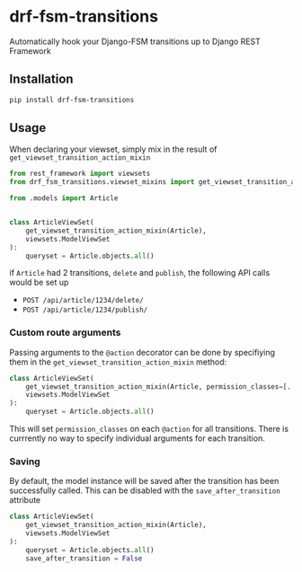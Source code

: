 drf-fsm-transitions
===================

Automatically hook your Django-FSM transitions up to Django REST Framework

## Installation

```bash
pip install drf-fsm-transitions
```


## Usage

When declaring your viewset, simply mix in the result of `get_viewset_transition_action_mixin`

```python
from rest_framework import viewsets
from drf_fsm_transitions.viewset_mixins import get_viewset_transition_action_mixin

from .models import Article


class ArticleViewSet(
    get_viewset_transition_action_mixin(Article),
    viewsets.ModelViewSet
):
    queryset = Article.objects.all()
```

if `Article` had 2 transitions, `delete` and `publish`, the following API calls would be set up

- `POST /api/article/1234/delete/`
- `POST /api/article/1234/publish/`

### Custom route arguments

Passing arguments to the `@action` decorator can be done by specifiying
them in the `get_viewset_transition_action_mixin` method:

```python
class ArticleViewSet(
    get_viewset_transition_action_mixin(Article, permission_classes=[...]),
    viewsets.ModelViewSet
):
    queryset = Article.objects.all()
```

This will set `permission_classes` on each `@action` for all transitions.
There is currrently no way to specify individual arguments for each transition.

### Saving

By default, the model instance will be saved after the transition has been successfully called. This can be disabled with the `save_after_transition` attribute

```python
class ArticleViewSet(
    get_viewset_transition_action_mixin(Article),
    viewsets.ModelViewSet
):
    queryset = Article.objects.all()
    save_after_transition = False
```
